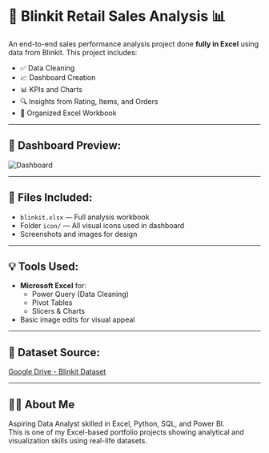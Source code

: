 # 🛒 Blinkit Retail Sales Analysis 📊

An end-to-end sales performance analysis project done **fully in Excel** using data from Blinkit. This project includes:

- ✅ Data Cleaning
- 📈 Dashboard Creation
- 📊 KPIs and Charts
- 🔍 Insights from Rating, Items, and Orders
- 📁 Organized Excel Workbook

---

## 📸 Dashboard Preview:

![Dashboard](Screenshot%202025-05-16%20115634.png)

---

## 📂 Files Included:

- `blinkit.xlsx` — Full analysis workbook
- Folder `icon/` — All visual icons used in dashboard
- Screenshots and images for design

---

## 💡 Tools Used:
- **Microsoft Excel** for:
  - Power Query (Data Cleaning)
  - Pivot Tables
  - Slicers & Charts
- Basic image edits for visual appeal

---

## 🔗 Dataset Source:
[Google Drive - Blinkit Dataset](https://drive.google.com/drive/folders/1mKh61zKVBnPJN0A5lc77osGNkmNa-loI?usp=sharing)

---

## 🙋‍♂️ About Me

Aspiring Data Analyst skilled in Excel, Python, SQL, and Power BI.  
This is one of my Excel-based portfolio projects showing analytical and visualization skills using real-life datasets.

